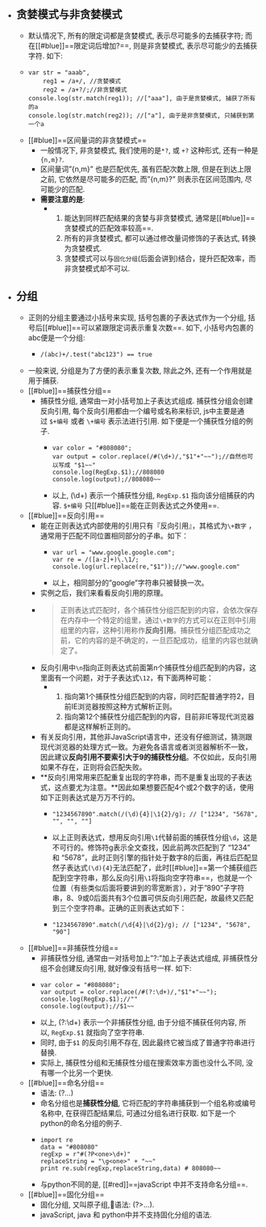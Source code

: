 - ## 贪婪模式与非贪婪模式
	- 默认情况下, 所有的限定词都是贪婪模式, 表示尽可能多的去捕获字符; 而在[[#blue]]==限定词后增加?==, 则是非贪婪模式, 表示尽可能少的去捕获字符. 如下:
	- ```
	  var str = "aaab",
	      reg1 = /a+/, //贪婪模式
	      reg2 = /a+?/;//非贪婪模式
	  console.log(str.match(reg1)); //["aaa"], 由于是贪婪模式, 捕获了所有的a
	  console.log(str.match(reg2)); //["a"], 由于是非贪婪模式, 只捕获到第一个a
	  ```
	- [[#blue]]==区间量词的非贪婪模式==
		- 一般情况下, 非贪婪模式, 我们使用的是`*?`, 或 `+?` 这种形式, 还有一种是 `{n,m}?`.
		- 区间量词”{n,m}” 也是匹配优先, 虽有匹配次数上限, 但是在到达上限之前, 它依然是尽可能多的匹配, 而”{n,m}?” 则表示在区间范围内, 尽可能少的匹配.
		- **需要注意的是**:
			- 1. 能达到同样匹配结果的贪婪与非贪婪模式, 通常是[[#blue]]==贪婪模式的匹配效率较高==.
			  2. 所有的非贪婪模式, 都可以通过修改量词修饰的子表达式, 转换为贪婪模式.
			  3. 贪婪模式可以与`固化分组`(后面会讲到)结合，提升匹配效率，而非贪婪模式却不可以.
- ## 分组
	- 正则的分组主要通过小括号来实现, 括号包裹的子表达式作为一个分组, 括号后[[#blue]]==可以紧跟限定词表示重复次数==. 如下, 小括号内包裹的abc便是一个分组:
		- ```
		  /(abc)+/.test("abc123") == true
		  ```
	- 一般来说, 分组是为了方便的表示重复次数, 除此之外, 还有一个作用就是用于捕获.
	- [[#blue]]==捕获性分组==
		- 捕获性分组, 通常由一对小括号加上子表达式组成. 捕获性分组会创建反向引用, 每个反向引用都由一个编号或名称来标识, js中主要是通过 `$+编号` 或者 `\+编号` 表示法进行引用. 如下便是一个捕获性分组的例子.
			- ```
			  var color = "#808080";
			  var output = color.replace(/#(\d+)/,"$1"+"~~");//自然也可以写成 "$1~~"
			  console.log(RegExp.$1);//808080
			  console.log(output);//808080~~
			  ```
			- 以上, (\d+) 表示一个捕获性分组, `RegExp.$1` 指向该分组捕获的内容. `$+编号` 只[[#blue]]==能在正则表达式之外使用==.
	- [[#blue]]==反向引用==
		- 能在正则表达式内部使用的引用只有『反向引用』，其格式为`\+数字` ，通常用于匹配不同位置相同部分的子串。如下：
			- ```
			  var url = "www.google.google.com";
			  var re = /([a-z]+)\.\1/;
			  console.log(url.replace(re,"$1"));//"www.google.com"
			  ```
			- 以上，相同部分的”google”字符串只被替换一次。
		- 实例之后，我们来看看反向引用的原理。
		- > 正则表达式匹配时，各个捕获性分组匹配到的内容，会依次保存在内存中一个特定的组里，通过`\+数字`的方式可以在正则中引用组里的内容，这种引用称作**反向引用**。捕获性分组匹配成功之前，它的内容的是不确定的，一旦匹配成功，组里的内容也就确定了。
		- 反向引用中`\n`指向正则表达式前面第n个捕获性分组匹配到的内容，这里面有一个问题，对于子表达式`\12`，有下面两种可能：
			- 1. 指向第1个捕获性分组匹配到的内容，同时匹配普通字符2，目前IE浏览器按照这种方式解析正则。
			  2. 指向第12个捕获性分组匹配到的内容，目前非IE等现代浏览器都是这样解析正则的。
		- 有关反向引用，其他非JavaScript语言中，还没有仔细测试，猜测跟现代浏览器的处理方式一致。为避免各语言或者浏览器解析不一致，因此建议**反向引用不要索引大于9的捕获性分组**。不仅如此，反向引用如果不存在，正则将会匹配失败。
		- **反向引用常用来匹配重复出现的字符串，而不是重复出现的子表达式，这点要尤为注意。**因此如果想要匹配4个或2个数字的话，使用如下正则表达式是万万不行的。
			- ```
			  "1234567890".match(/(\d){4}|\1{2}/g); // ["1234", "5678", "", "", ""]
			  ```
			- 以上正则表达式，想用反向引用`\1`代替前面的捕获性分组`\d`，这是不可行的。修饰符g表示全文查找，因此前两次匹配到了 “1234” 和 “5678”，此时正则引擎的指针处于数字8的后面，再往后匹配显然子表达式`(\d){4}`无法匹配了，此时[[#blue]]==第一个捕获组匹配到空字符串，那么反向引用`\1`将指向空字符串==，也就是一个位置（有些类似后面将要讲到的零宽断言），对于”890”子字符串，8、9或0后面共有3个位置可供反向引用匹配，故最终又匹配到三个空字符串。正确的正则表达式如下：
			- ```
			  "1234567890".match(/\d{4}|\d{2}/g); // ["1234", "5678", "90"]
			  ```
	- [[#blue]]==非捕获性分组==
		- 非捕获性分组, 通常由一对括号加上”?:”加上子表达式组成, 非捕获性分组不会创建反向引用, 就好像没有括号一样. 如下:
		- ```
		  var color = "#808080";
		  var output = color.replace(/#(?:\d+)/,"$1"+"~~");
		  console.log(RegExp.$1);//""
		  console.log(output);//$1~~
		  ```
		- 以上, (?:\d+) 表示一个非捕获性分组, 由于分组不捕获任何内容, 所以, `RegExp.$1` 就指向了空字符串.
		- 同时, 由于`$1` 的反向引用不存在, 因此最终它被当成了普通字符串进行替换.
		- 实际上, 捕获性分组和无捕获性分组在搜索效率方面也没什么不同, 没有哪一个比另一个更快.
	- [[#blue]]==命名分组==
		- 语法: (?…)
		- 命名分组也是**捕获性分组**, 它将匹配的字符串捕获到一个组名称或编号名称中, 在获得匹配结果后, 可通过分组名进行获取. 如下是一个python的命名分组的例子.
		- ```
		  import re
		  data = "#808080"
		  regExp = r"#(?P<one>\d+)"
		  replaceString = "\g<one>" + "~~"
		  print re.sub(regExp,replaceString,data) # 808080~~
		  ```
		- 与python不同的是, [[#red]]==javaScript 中并不支持命名分组==.
	- [[#blue]]==固化分组==
		- 固化分组, 又叫原子组,语法: (?>…).
		- javaScript, java 和 python中并不支持固化分组的语法.